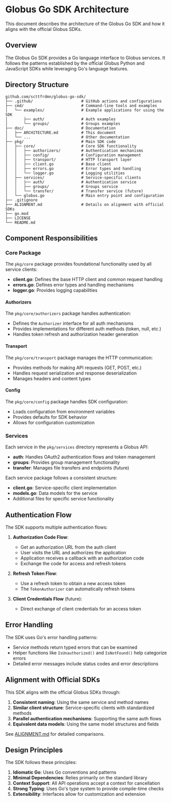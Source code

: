 <!-- SPDX-License-Identifier: Apache-2.0 -->
<!-- Copyright (c) 2025 Scott Friedman and Project Contributors -->
# Globus Go SDK Architecture

This document describes the architecture of the Globus Go SDK and how it aligns with the official Globus SDKs.

## Overview

The Globus Go SDK provides a Go language interface to Globus services. It follows the patterns established by the official Globus Python and JavaScript SDKs while leveraging Go's language features.

## Directory Structure

```
github.com/scttfrdmn/globus-go-sdk/
├── .github/                     # GitHub actions and configurations
├── cmd/                         # Command-line tools and examples
│   └── examples/                # Example applications for using the SDK
│       ├── auth/                # Auth examples
│       └── groups/              # Groups examples
├── doc/                         # Documentation
│   ├── ARCHITECTURE.md          # This document
│   └── ...                      # Other documentation
├── pkg/                         # Main SDK code
│   ├── core/                    # Core SDK functionality
│   │   ├── authorizers/         # Authentication mechanisms
│   │   ├── config/              # Configuration management
│   │   ├── transport/           # HTTP transport layer
│   │   ├── client.go            # Base client
│   │   ├── errors.go            # Error types and handling
│   │   └── logger.go            # Logging utilities
│   ├── services/                # Service-specific clients
│   │   ├── auth/                # Authentication service
│   │   ├── groups/              # Groups service
│   │   └── transfer/            # Transfer service (future)
│   └── globus.go                # Main entry point and configuration
├── .gitignore
├── ALIGNMENT.md                 # Details on alignment with official SDKs
├── go.mod
├── LICENSE
└── README.md
```

## Component Responsibilities

### Core Package

The `pkg/core` package provides foundational functionality used by all service clients:

- **client.go**: Defines the base HTTP client and common request handling
- **errors.go**: Defines error types and handling mechanisms
- **logger.go**: Provides logging capabilities

#### Authorizers

The `pkg/core/authorizers` package handles authentication:

- Defines the `Authorizer` interface for all auth mechanisms
- Provides implementations for different auth methods (token, null, etc.)
- Handles token refresh and authorization header generation

#### Transport

The `pkg/core/transport` package manages the HTTP communication:

- Provides methods for making API requests (GET, POST, etc.)
- Handles request serialization and response deserialization
- Manages headers and content types

#### Config

The `pkg/core/config` package handles SDK configuration:

- Loads configuration from environment variables
- Provides defaults for SDK behavior
- Allows for configuration customization

### Services

Each service in the `pkg/services` directory represents a Globus API:

- **auth**: Handles OAuth2 authentication flows and token management
- **groups**: Provides group management functionality
- **transfer**: Manages file transfers and endpoints (future)

Each service package follows a consistent structure:

- **client.go**: Service-specific client implementation
- **models.go**: Data models for the service
- Additional files for specific service functionality

## Authentication Flow

The SDK supports multiple authentication flows:

1. **Authorization Code Flow**:
   - Get an authorization URL from the auth client
   - User visits the URL and authorizes the application
   - Application receives a callback with an authorization code
   - Exchange the code for access and refresh tokens

2. **Refresh Token Flow**:
   - Use a refresh token to obtain a new access token
   - The `TokenAuthorizer` can automatically refresh tokens

3. **Client Credentials Flow** (future):
   - Direct exchange of client credentials for an access token

## Error Handling

The SDK uses Go's error handling patterns:

- Service methods return typed errors that can be examined
- Helper functions like `IsUnauthorized()` and `IsNotFound()` help categorize errors
- Detailed error messages include status codes and error descriptions

## Alignment with Official SDKs

This SDK aligns with the official Globus SDKs through:

1. **Consistent naming**: Using the same service and method names
2. **Similar client structure**: Service-specific clients with standardized methods
3. **Parallel authentication mechanisms**: Supporting the same auth flows
4. **Equivalent data models**: Using the same model structures and fields

See [ALIGNMENT.md](../ALIGNMENT.md) for detailed comparisons.

## Design Principles

The SDK follows these principles:

1. **Idiomatic Go**: Uses Go conventions and patterns
2. **Minimal Dependencies**: Relies primarily on the standard library
3. **Context Support**: All API operations accept a context for cancellation
4. **Strong Typing**: Uses Go's type system to provide compile-time checks
5. **Extensibility**: Interfaces allow for customization and extension